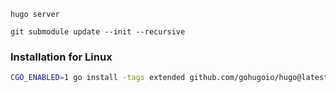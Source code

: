 ```
hugo server

git submodule update --init --recursive
```

### Installation for Linux

```sh
CGO_ENABLED=1 go install -tags extended github.com/gohugoio/hugo@latest
```
